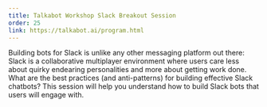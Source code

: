 ```yaml
---
title: Talkabot Workshop Slack Breakout Session
order: 25
link: https://talkabot.ai/program.html
---
```


Building bots for Slack is unlike any other messaging platform out there: Slack is a collaborative multiplayer environment where users care less about quirky endearing personalities and more about getting work done. What are the best practices (and anti-patterns) for building effective Slack chatbots? This session will help you understand how to build Slack bots that users will engage with.